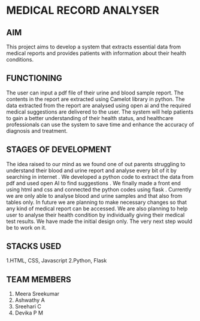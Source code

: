 # MEDICAL RECORD ANALYSER


## AIM

This project aims to develop a system that extracts essential data from medical reports and provides patients with information about their health conditions.

## FUNCTIONING

 The user can input a pdf file of their urine and blood sample report. The contents  in the report are extracted 
using Camelot library in python. The data extracted from the report are analysed using open ai and the required medical suggestions are delivered to the user.
The system will help patients to gain a better understanding of their health status, and healthcare professionals can use the system to save time and enhance the accuracy of diagnosis and treatment.

## STAGES OF DEVELOPMENT
The idea raised to our mind as we found one of out parents struggling to understand their blood and urine report and analyse every bit of it by searching in internet . 
We developed a python code to extract the data from pdf and used open AI to find suggestions . We finally made a front end using html and css and connected the python codes using flask .
Currently we are only able to analyse blood and urine samples and that also from tables only. In future we are planning to make necessary changes so that any kind of medical report can be accessed.
We are also planning to help user to analyse their health condition by individually giving their medical test results. We have made the initial design only. The very next step would be to work on it.

## STACKS  USED

1.HTML, CSS, Javascript 
2.Python, Flask

## TEAM MEMBERS

1. Meera Sreekumar 
2. Ashwathy A
3. Sreehari C
4. Devika P M 







